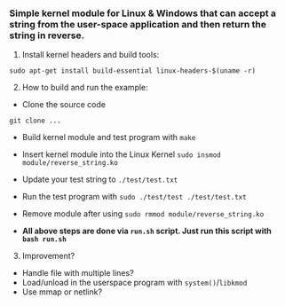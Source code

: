 ### Simple kernel module for Linux & Windows that can accept a string from the user-space application and then return the string in reverse.

1. Install kernel headers and build tools:

```
sudo apt-get install build-essential linux-headers-$(uname -r)
```

2. How to build and run the example:

- Clone the source code
```
git clone ...
```

- Build kernel module and test program with `make`
- Insert kernel module into the Linux Kernel `sudo insmod module/reverse_string.ko`
- Update your test string to `./test/test.txt`
- Run the test program with `sudo ./test/test ./test/test.txt`
- Remove module after using `sudo rmmod module/reverse_string.ko`

- **All above steps are done via `run.sh` script. Just run this script with `bash run.sh`**

3. Improvement?
- Handle file with multiple lines?
- Load/unload in the userspace program with `system()`/`libkmod`
- Use mmap or netlink?
